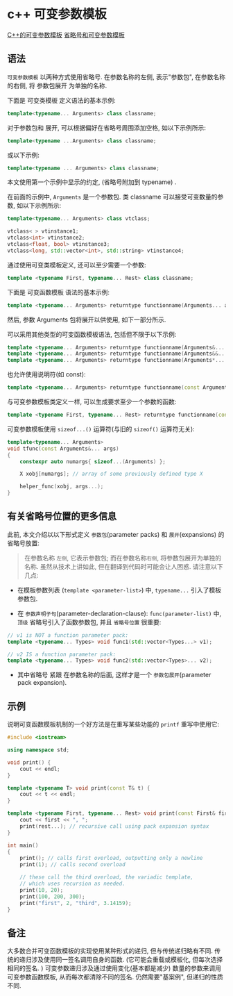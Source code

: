 # c++ 可变参数模板

[C++的可变参数模板](https://zhuanlan.zhihu.com/p/104450480)
[省略号和可变参数模板](https://learn.microsoft.com/zh-cn/cpp/cpp/ellipses-and-variadic-templates)

## 语法

`可变参数模板` 以两种方式使用省略号.
在参数名称的左侧, 表示"参数包", 在参数名称的右侧, 将 参数包展开 为单独的名称.

下面是 可变类模板 定义语法的基本示例:

```C++
template<typename... Arguments> class classname;
```

对于参数包和 展开, 可以根据偏好在省略号周围添加空格, 如以下示例所示:

```C++
template<typename ...Arguments> class classname;
```

或以下示例:

```C++
template<typename ... Arguments> class classname;
```

本文使用第一个示例中显示的约定,  (省略号附加到 typename) .

在前面的示例中, `Arguments` 是一个参数包.
类 classname 可以接受可变数量的参数, 如以下示例所示:

```C++
template<typename... Arguments> class vtclass;

vtclass< > vtinstance1;
vtclass<int> vtinstance2;
vtclass<float, bool> vtinstance3;
vtclass<long, std::vector<int>, std::string> vtinstance4;
```

通过使用可变类模板定义, 还可以至少需要一个参数:

```C++
template <typename First, typename... Rest> class classname;
```

下面是 可变函数模板 语法的基本示例:

```C++
template <typename... Arguments> returntype functionname(Arguments... args);
```

然后, 参数 Arguments 包将展开以供使用, 如下一部分所示.

可以采用其他类型的可变函数模板语法, 包括但不限于以下示例:

```C++
template <typename... Arguments> returntype functionname(Arguments&... args);
template <typename... Arguments> returntype functionname(Arguments&&... args);
template <typename... Arguments> returntype functionname(Arguments*... args);
```

也允许使用说明符(如 const):

```C++
template <typename... Arguments> returntype functionname(const Arguments&... args);
```

与可变参数模板类定义一样, 可以生成要求至少一个参数的函数:

```C++
template <typename First, typename... Rest> returntype functionname(const First& first, const Rest&... args);
```

可变参数模板使用 `sizeof...()` 运算符(与旧的 `sizeof()` 运算符无关):

```C++
template<typename... Arguments>
void tfunc(const Arguments&... args)
{
    constexpr auto numargs{ sizeof...(Arguments) };

    X xobj[numargs]; // array of some previously defined type X

    helper_func(xobj, args...);
}
```

## 有关省略号位置的更多信息

此前, 本文介绍以以下形式定义 `参数包`(parameter packs) 和 `展开`(expansions) 的省略号放置:
>在参数名称 `左侧`, 它表示参数包; 而在参数名称`右侧`, 将参数包展开为单独的名称.
虽然从技术上讲如此, 但在翻译到代码时可能会让人困惑.  请注意以下几点:

+ 在模板参数列表 (`template <parameter-list>`) 中, `typename...` 引入了模板参数包.

+ 在 `参数声明子句`(parameter-declaration-clause): `func(parameter-list)` 中,
`顶级` 省略号引入了函数参数包, 并且 `省略号位置` 很重要:

```C++
// v1 is NOT a function parameter pack:
template <typename... Types> void func1(std::vector<Types...> v1);

// v2 IS a function parameter pack:
template <typename... Types> void func2(std::vector<Types>... v2);
```

+ 其中省略号 紧跟 在参数名称的后面, 这样才是一个 `参数包展开`(parameter pack expansion).

## 示例

说明可变函数模板机制的一个好方法是在重写某些功能的 `printf` 重写中使用它:

```C++
#include <iostream>

using namespace std;

void print() {
    cout << endl;
}

template <typename T> void print(const T& t) {
    cout << t << endl;
}

template <typename First, typename... Rest> void print(const First& first, const Rest&... rest) {
    cout << first << ", ";
    print(rest...); // recursive call using pack expansion syntax
}

int main()
{
    print(); // calls first overload, outputting only a newline
    print(1); // calls second overload

    // these call the third overload, the variadic template,
    // which uses recursion as needed.
    print(10, 20);
    print(100, 200, 300);
    print("first", 2, "third", 3.14159);
}
```

## 备注

大多数合并可变函数模板的实现使用某种形式的递归, 但与传统递归略有不同.
传统的递归涉及使用同一签名调用自身的函数.  (它可能会重载或模板化, 但每次选择相同的签名. )
可变参数递归涉及通过使用变化(基本都是减少)
数量的参数来调用可变参数函数模板, 从而每次都清除不同的签名.
仍然需要"基案例", 但递归的性质不同.
